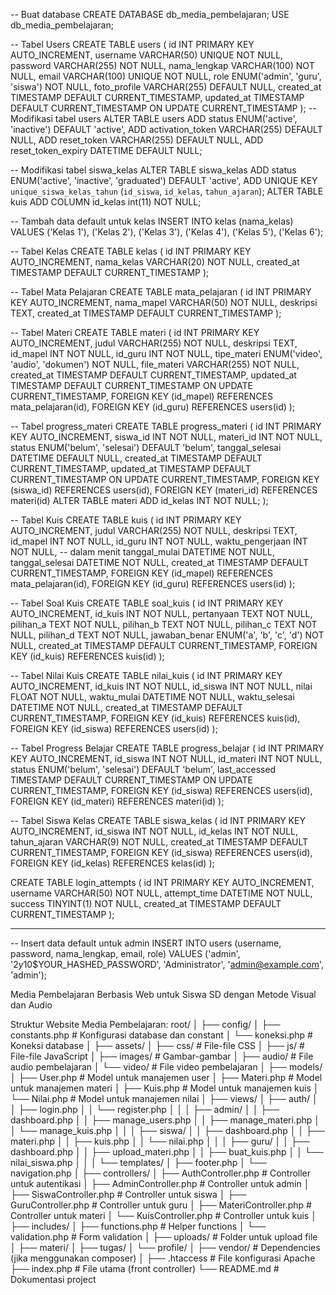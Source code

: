 -- Buat database
CREATE DATABASE db_media_pembelajaran;
USE db_media_pembelajaran;

-- Tabel Users
CREATE TABLE users (
    id INT PRIMARY KEY AUTO_INCREMENT,
    username VARCHAR(50) UNIQUE NOT NULL,
    password VARCHAR(255) NOT NULL,
    nama_lengkap VARCHAR(100) NOT NULL,
    email VARCHAR(100) UNIQUE NOT NULL,
    role ENUM('admin', 'guru', 'siswa') NOT NULL,
    foto_profile VARCHAR(255) DEFAULT NULL,
    created_at TIMESTAMP DEFAULT CURRENT_TIMESTAMP,
    updated_at TIMESTAMP DEFAULT CURRENT_TIMESTAMP ON UPDATE CURRENT_TIMESTAMP
);
-- Modifikasi tabel users
ALTER TABLE users 
ADD status ENUM('active', 'inactive') DEFAULT 'active',
ADD activation_token VARCHAR(255) DEFAULT NULL,
ADD reset_token VARCHAR(255) DEFAULT NULL,
ADD reset_token_expiry DATETIME DEFAULT NULL;

-- Modifikasi tabel siswa_kelas
ALTER TABLE siswa_kelas 
ADD status ENUM('active', 'inactive', 'graduated') DEFAULT 'active',
ADD UNIQUE KEY `unique_siswa_kelas_tahun` (`id_siswa`, `id_kelas`, `tahun_ajaran`);
ALTER TABLE kuis ADD COLUMN id_kelas int(11) NOT NULL;

-- Tambah data default untuk kelas
INSERT INTO kelas (nama_kelas) VALUES 
('Kelas 1'),
('Kelas 2'),
('Kelas 3'),
('Kelas 4'),
('Kelas 5'),
('Kelas 6');

-- Tabel Kelas
CREATE TABLE kelas (
    id INT PRIMARY KEY AUTO_INCREMENT,
    nama_kelas VARCHAR(20) NOT NULL,
    created_at TIMESTAMP DEFAULT CURRENT_TIMESTAMP
);

-- Tabel Mata Pelajaran
CREATE TABLE mata_pelajaran (
    id INT PRIMARY KEY AUTO_INCREMENT,
    nama_mapel VARCHAR(50) NOT NULL,
    deskripsi TEXT,
    created_at TIMESTAMP DEFAULT CURRENT_TIMESTAMP
);

-- Tabel Materi
CREATE TABLE materi (
    id INT PRIMARY KEY AUTO_INCREMENT,
    judul VARCHAR(255) NOT NULL,
    deskripsi TEXT,
    id_mapel INT NOT NULL,
    id_guru INT NOT NULL,
    tipe_materi ENUM('video', 'audio', 'dokumen') NOT NULL,
    file_materi VARCHAR(255) NOT NULL,
    created_at TIMESTAMP DEFAULT CURRENT_TIMESTAMP,
    updated_at TIMESTAMP DEFAULT CURRENT_TIMESTAMP ON UPDATE CURRENT_TIMESTAMP,
    FOREIGN KEY (id_mapel) REFERENCES mata_pelajaran(id),
    FOREIGN KEY (id_guru) REFERENCES users(id)
);

-- Tabel progress_materi
CREATE TABLE progress_materi (
    id INT PRIMARY KEY AUTO_INCREMENT,
    siswa_id INT NOT NULL,
    materi_id INT NOT NULL,
    status ENUM('belum', 'selesai') DEFAULT 'belum',
    tanggal_selesai DATETIME DEFAULT NULL,
    created_at TIMESTAMP DEFAULT CURRENT_TIMESTAMP,
    updated_at TIMESTAMP DEFAULT CURRENT_TIMESTAMP ON UPDATE CURRENT_TIMESTAMP,
    FOREIGN KEY (siswa_id) REFERENCES users(id),
    FOREIGN KEY (materi_id) REFERENCES materi(id)
    ALTER TABLE materi ADD id_kelas INT NOT NULL;
);

-- Tabel Kuis
CREATE TABLE kuis (
    id INT PRIMARY KEY AUTO_INCREMENT,
    judul VARCHAR(255) NOT NULL,
    deskripsi TEXT,
    id_mapel INT NOT NULL,
    id_guru INT NOT NULL,
    waktu_pengerjaan INT NOT NULL, -- dalam menit
    tanggal_mulai DATETIME NOT NULL,
    tanggal_selesai DATETIME NOT NULL,
    created_at TIMESTAMP DEFAULT CURRENT_TIMESTAMP,
    FOREIGN KEY (id_mapel) REFERENCES mata_pelajaran(id),
    FOREIGN KEY (id_guru) REFERENCES users(id)
);

-- Tabel Soal Kuis
CREATE TABLE soal_kuis (
    id INT PRIMARY KEY AUTO_INCREMENT,
    id_kuis INT NOT NULL,
    pertanyaan TEXT NOT NULL,
    pilihan_a TEXT NOT NULL,
    pilihan_b TEXT NOT NULL,
    pilihan_c TEXT NOT NULL,
    pilihan_d TEXT NOT NULL,
    jawaban_benar ENUM('a', 'b', 'c', 'd') NOT NULL,
    created_at TIMESTAMP DEFAULT CURRENT_TIMESTAMP,
    FOREIGN KEY (id_kuis) REFERENCES kuis(id)
);

-- Tabel Nilai Kuis
CREATE TABLE nilai_kuis (
    id INT PRIMARY KEY AUTO_INCREMENT,
    id_kuis INT NOT NULL,
    id_siswa INT NOT NULL,
    nilai FLOAT NOT NULL,
    waktu_mulai DATETIME NOT NULL,
    waktu_selesai DATETIME NOT NULL,
    created_at TIMESTAMP DEFAULT CURRENT_TIMESTAMP,
    FOREIGN KEY (id_kuis) REFERENCES kuis(id),
    FOREIGN KEY (id_siswa) REFERENCES users(id)
);

-- Tabel Progress Belajar
CREATE TABLE progress_belajar (
    id INT PRIMARY KEY AUTO_INCREMENT,
    id_siswa INT NOT NULL,
    id_materi INT NOT NULL,
    status ENUM('belum', 'selesai') DEFAULT 'belum',
    last_accessed TIMESTAMP DEFAULT CURRENT_TIMESTAMP ON UPDATE CURRENT_TIMESTAMP,
    FOREIGN KEY (id_siswa) REFERENCES users(id),
    FOREIGN KEY (id_materi) REFERENCES materi(id)
);

-- Tabel Siswa Kelas
CREATE TABLE siswa_kelas (
    id INT PRIMARY KEY AUTO_INCREMENT,
    id_siswa INT NOT NULL,
    id_kelas INT NOT NULL,
    tahun_ajaran VARCHAR(9) NOT NULL,
    created_at TIMESTAMP DEFAULT CURRENT_TIMESTAMP,
    FOREIGN KEY (id_siswa) REFERENCES users(id),
    FOREIGN KEY (id_kelas) REFERENCES kelas(id)
);

CREATE TABLE login_attempts (
    id INT PRIMARY KEY AUTO_INCREMENT,
    username VARCHAR(50) NOT NULL,
    attempt_time DATETIME NOT NULL,
    success TINYINT(1) NOT NULL,
    created_at TIMESTAMP DEFAULT CURRENT_TIMESTAMP
);



---------


-- Insert data default untuk admin
INSERT INTO users (username, password, nama_lengkap, email, role) 
VALUES ('admin', '$2y$10$YOUR_HASHED_PASSWORD', 'Administrator', 'admin@example.com', 'admin');

Media Pembelajaran Berbasis Web untuk Siswa SD dengan Metode Visual dan Audio

Struktur Website Media Pembelajaran:
root/
│
├── config/
│   ├── constants.php          # Konfigurasi database dan constant
│   └── koneksi.php         # Koneksi database
│
├── assets/
│   ├── css/                # File-file CSS
│   ├── js/                 # File-file JavaScript
│   ├── images/             # Gambar-gambar
│   ├── audio/              # File audio pembelajaran
│   └── video/              # File video pembelajaran
│
├── models/
│   ├── User.php            # Model untuk manajemen user
│   ├── Materi.php          # Model untuk manajemen materi
│   ├── Kuis.php            # Model untuk manajemen kuis
│   └── Nilai.php           # Model untuk manajemen nilai
│
├── views/
│   ├── auth/
│   │   ├── login.php
│   │   └── register.php
│   │
│   ├── admin/
│   │   ├── dashboard.php
│   │   ├── manage_users.php
│   │   ├── manage_materi.php
│   │   └── manage_kuis.php
│   │
│   ├── siswa/
│   │   ├── dashboard.php
│   │   ├── materi.php
│   │   ├── kuis.php
│   │   └── nilai.php
│   │
│   ├── guru/
│   │   ├── dashboard.php
│   │   ├── upload_materi.php
│   │   ├── buat_kuis.php
│   │   └── nilai_siswa.php
│   │
│   └── templates/
│       ├── footer.php
│       └── navigation.php
│
├── controllers/
│   ├── AuthController.php   # Controller untuk autentikasi
│   ├── AdminController.php  # Controller untuk admin
│   ├── SiswaController.php  # Controller untuk siswa
│   ├── GuruController.php   # Controller untuk guru
│   ├── MateriController.php # Controller untuk materi
│   └── KuisController.php   # Controller untuk kuis
│
├── includes/
│   ├── functions.php        # Helper functions
│   └── validation.php       # Form validation
│
├── uploads/                 # Folder untuk upload file
│   ├── materi/
│   ├── tugas/
│   └── profile/
│
├── vendor/                  # Dependencies (jika menggunakan composer)
│
├── .htaccess               # File konfigurasi Apache
├── index.php               # File utama (front controller)
└── README.md               # Dokumentasi project